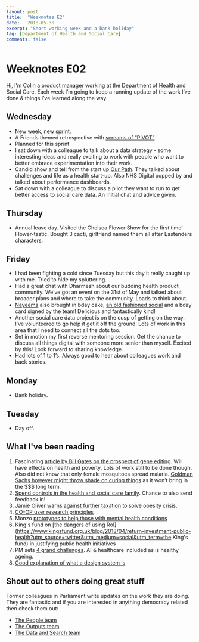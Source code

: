 ```yaml
---
layout: post
title:  "Weeknotes E2"
date:   2018-05-30
excerpt: "Short working week and a bank holiday"
tag: [Department of Health and Social Care]
comments: false
---
```


# Weeknotes E02
Hi, I’m Colin a product manager working at the Department of Health and Social Care. Each week I’m going to keep a running update of the work I’ve done & things I’ve learned along the way.

## Wednesday
- New week, new sprint.
- A Friends themed retrospective with [screams of “PIVOT”](https://www.youtube.com/watch?v=n67RYI_0sc0)
- Planned for this sprint
- I sat down with a colleague to talk about a data strategy - some interesting ideas and really exciting to work with people who want to better embrace experimentation into their work.
- Candid show and tell from the start up [Our Path](https://www.ourpath.co.uk/). They talked about challenges and life as a health start-up. Also NHS Digital popped by and talked about performance dashboards.
- Sat down with a colleague to discuss a pilot they want to run to get better access to social care data. An initial chat and advice given.

## Thursday
- Annual leave day. Visited the Chelsea Flower Show for the first time! Flower-tastic. Bought 3 cacti, girlfriend named them all after Eastenders characters.

## Friday
- I had been fighting a cold since Tuesday but this day it really caught up with me. Tried to hide my spluttering.
- Had a great chat with Dharmesh about our budding health product community. We’ve got an event on the 31st of May and talked about broader plans and where to take the community. Loads to think about.
- [Nayeema](https://twitter.com/NayeemaC) also brought in bday cake, [an old fashioned social](https://oleandsteen.co.uk/collections/pastries-cakes/products/old-fashioned-social) and a bday card signed by the team! Delicious and fantastically kind! 
- Another social care data project is on the cusp of getting on the way. I’ve volunteered to go help it get it off the ground. Lots of work in this area that I need to connect all the dots too.
- Set in motion my first reverse mentoring session. Get the chance to discuss all things digital with someone more senior than myself. Excited by this! Look forward to sharing knowledge. 
- Had lots of 1 to 1’s. Always good to hear about colleagues work and back stories.

## Monday
- Bank holiday.

## Tuesday
- Day off. 

## What I've been reading
1. Fascinating [article by Bill Gates on the prospect of gene editing](https://www.foreignaffairs.com/articles/2018-04-10/gene-editing-good?cid=int-fls&pgtype=hpg). Will have effects on health and poverty. Lots of work still to be done though. Also did not know that only female mosquitoes spread malaria. [Goldman Sachs however might throw shade on curing things](https://arstechnica.com/tech-policy/2018/04/curing-disease-not-a-sustainable-business-model-goldman-sachs-analysts-say/) as it won’t bring in the $$$ long term. 
2. [Spend controls in the health and social care family](https://digitalhealth.blog.gov.uk/2018/04/25/improving-spend-controls-for-the-healthcare-community/). Chance to also send feedback in!
3. Jamie Oliver [warns against further taxation](http://www.bbc.co.uk/news/health-43960359) to solve obesity crisis.
4. [CO-OP user research principles](https://digitalblog.coop.co.uk/2018/05/02/introducing-our-user-research-principles/) 
5. Monzo [prototypes to help those with mental health conditions](https://monzo.com/blog/2017/01/27/designing-product-mental-health-mind/) 
6. King's fund on [the dangers of using RoI](https://www.kingsfund.org.uk/blog/2018/04/return-investment-public-health?utm_source=twitter&utm_medium=social&utm_term=the King's fund) in justifying public health initiatives
7. PM sets [4 grand challenges](https://www.gov.uk/government/speeches/pm-speech-on-science-and-modern-industrial-strategy-21-may-2018). AI & healthcare included as is healthy ageing.
8. [Good explanation of what a design system is](http://bradfrost.com/blog/link/design-systems/)

## Shout out to others doing great stuff
Former colleagues in Parliament write updates on the work they are doing. They are fantastic and if you are interested in anything democracy related then check them out:
- [The People team](https://ukparliament.github.io/sprintnotes.people/)
- [The Outputs team](https://ukparliament.github.io/sprintnotes.outputs/)
- [The Data and Search team](https://ukparliament.github.io/weeknotes.data-search/)
